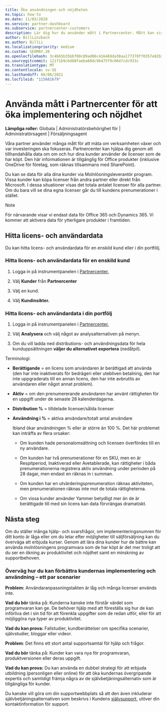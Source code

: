 ```yaml
---
title: Öka användningen och nöjdheten
ms.topic: how-to
ms.date: 11/03/2020
ms.service: partner-dashboard
ms.subservice: partnercenter-customers
description: Lär dig hur du använder mått i Partnercenter. Mått kan visa om verksamheten växer, hur kunderna använder sina licenser och var investeringen ska fokuseras.
author: BillLinzbach
ms.author: BillLi
ms.localizationpriority: medium
ms.custom: SEOMAY.20
ms.openlocfilehash: 3c4b65b35bbf00c89ad06c416469da38aa177370ff0357e82b3e70d2e5ffd507
ms.sourcegitcommit: 121f1b9cbd88faeba60dc9b475f9c0647cdc933c
ms.translationtype: MT
ms.contentlocale: sv-SE
ms.lasthandoff: 08/06/2021
ms.locfileid: "115681679"
---
```

# <a name="use-metrics-in-partner-center-to-increase-adoption-and-satisfaction"></a>Använda mått i Partnercenter för att öka implementering och nöjdhet

**Lämpliga roller:** Globala | Administratörsbehörighet för | Administratörsagent | Försäljningsagent

Våra partner använder många mått för att mäta om verksamheten växer och var investeringen ska fokuseras. Partnercenter kan hjälpa dig genom att tillhandahålla data om om och hur dina kunder använder de licenser som de har köpt. Den här informationen är tillgänglig för Office produkter (inklusive OneDrive för företag, som räknas tillsammans med SharePoint).

Du kan se data för alla dina kunder via Molnlösningsleverantör program. Vissa kunder kan köpa licenser från andra partner eller direkt från Microsoft. I dessa situationer visas det totala antalet licenser för alla partner. Om du bara vill se dina egna licenser går du till kundens prenumerationer i stället.

> [!NOTE]  
> För närvarande visar vi endast data för Office 365 och Dynamics 365. Vi kommer att aktivera data för ytterligare produkter i framtiden.

## <a name="find-license-and-user-data"></a>Hitta licens- och användardata

Du kan hitta licens- och användardata för en enskild kund eller i din portfölj.

### <a name="find-license-and-user-data-for-a-single-customer"></a>Hitta licens- och användardata för en enskild kund

1. Logga in på instrumentpanelen i [Partnercenter.](https://partner.microsoft.com/dashboard)

2. Välj **Kunder** från **Partnercenter**

3. Välj en kund.

4. Välj **Kundinsikter.**

### <a name="find-license-and-user-data-across-your-portfolio"></a>Hitta licens- och användardata i din portfölj

1. Logga in på instrumentpanelen i [Partnercenter.](https://partner.microsoft.com/dashboard)

2. Välj **Analysera** och välj något av analysalternativen på menyn.

3. Om du vill ladda ned distributions- och användningsdata för hela kunduppsättningen **väljer du alternativet exportera** (nedåtpil).

Terminologi:

- **Berättigande** = en licens som användaren är berättigad att använda (den har inte inaktiverats för bedrägeri eller utebliven betalning, den har inte uppgraderats till en annan licens, den har inte avbrutits av användaren eller något annat problem).

- **Aktiv** = om den prenumererande användaren har använt rättigheten för en uppgift under de senaste 28 kalenderdagarna.

- **Distribution %** = tilldelade licenser/sålda licenser

- **Användning i %** = aktiva användare/totalt antal användare

   Ibland ökar användningen % eller är större än 100 %. Det här problemet kan inträffa av flera orsaker:

  - Om kunden hade personalomsättning och licensen överfördes till en ny användare.

  - Om kunden har två prenumerationer för en SKU, men en är Respitperiod, Inaktiverad eller Avetablerade, kan rättigheter i båda prenumerationerna registrera aktiv användning under perioden på 28 dagar, men endast en räknas in i summan.

  - Om kunden har en utvärderingsprenumeration räknas aktiviteten, men prenumerationen räknas inte mot de totala rättigheterna.

  - Om vissa kunder använder Yammer betydligt mer än de är berättigade till med sin licens kan data förvrängas dramatiskt.

## <a name="next-steps"></a>Nästa steg

Om du ställer många hjälp- och svarsfrågor, om implementeringsnumren för ditt konto är låga eller om du letar efter möjligheter till säljförsäljning kan du överväga att erbjuda kurser. Genom att lära dina kunder hur de bättre kan använda molnlösningens programvara som de har köpt är det mer troligt att du ser en ökning av produktivitet och nöjdhet samt en minskning av supportbehoven.

### <a name="considering-how-to-improve-customer-adoption-and-usage---a-couple-scenarios"></a>Överväg hur du kan förbättra kundernas implementering och användning – ett par scenarier

**Problem:** Användaranpassningstakten är låg och många licenser används inte.

**Vad du bör** tänka på: Kunderna kanske inte förstår värdet som programvaran kan ge. De behöver hjälp med att föreställa sig hur de kan införliva det i sin tid för att förenkla uppgifter som de redan utför, eller för att möjliggöra nya typer av produktivitet.

**Vad du kan prova:** Fallstudier, kundberättelser om specifika scenarier, självstudier, bloggar eller videor.

**Problem**: Det finns ett stort antal supportsamtal för hjälp och frågor.

**Vad du bör** tänka på: Kunder kan vara nya för programvaran, produktversionen eller deras uppgift.

**Vad du kan prova:** Du kan använda en dubbel strategi för att erbjuda utbildning (personligen eller online) för att öka kundernas övergripande expertis och samtidigt främja några av de självbetjäningsalternativ som är tillgängliga för kunder.

Du kanske vill göra om din supportwebbplats så att den även inkluderar självbetjäningsalternativen som beskrivs i Kundens [självsupport,](customer-self-support.md) utöver din kontaktinformation för support.

